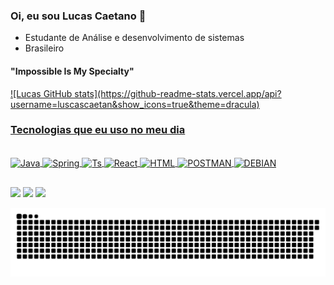 ### Oi, eu sou Lucas Caetano 👋
- Estudante de Análise e desenvolvimento de sistemas
- Brasileiro
#### "Impossible Is My Specialty"
<div>
  <a href="https://github.com/lucascaetan"> 
  ![Lucas GitHub stats](https://github-readme-stats.vercel.app/api?username=luscascaetan&show_icons=true&theme=dracula)
</div> 
  
### Tecnologias que eu uso no meu dia
  
<div style="display: inline_block"><br>
  <img align="center" alt="Java"  src="https://img.shields.io/badge/Java-ED8B00?style=for-the-badge&logo=java&logoColor=white">
  <img align="center" alt="Spring" height="30" width="40" src="https://img.shields.io/badge/Spring-6DB33F?style=for-the-badge&logo=spring&logoColor=white">
  <img align="center" alt="Ts" height="30" width="40" src="https://img.shields.io/badge/TypeScript-007ACC?style=for-the-badge&logo=typescript&logoColor=white">
  <img align="center" alt="React" height="30" width="40" src="https://img.shields.io/badge/React-20232A?style=for-the-badge&logo=react&logoColor=61DAFB">
  <img align="center" alt="HTML" height="30" width="40" src="https://img.shields.io/badge/HTML5-E34F26?style=for-the-badge&logo=html5&logoColor=white">
  <img align="center" alt="POSTMAN" height="30" width="40" src="https://img.shields.io/badge/Postman-FF6C37?style=for-the-badge&logo=Postman&logoColor=white">
  <img align="center" alt="DEBIAN" height="30" width="40" src="https://img.shields.io/badge/Debian-A81D33?style=for-the-badge&logo=debian&logoColor=white">
</div>
  
 ##
  
  <div>
  <a href="https://www.instagram.com/itslucascosta/" target="_blank"><img src="https://img.shields.io/badge/-Instagram-%23E4405F?style=for-the-badge&logo=instagram&logoColor=white" target="_blank"></a>
  <a href = "mailto:lucascostacaetanofla@gmail.com"><img src="https://img.shields.io/badge/-Gmail-%23333?style=for-the-badge&logo=gmail&logoColor=white" target="_blank"></a> 
  <a href="https://www.linkedin.com/in/lucas-costa-caetano-66a7a2158/" target="_blank"><img src="https://img.shields.io/badge/-LinkedIn-%230077B5?style=for-the-badge&logo=linkedin&logoColor=white" target="_blank"></a>
    
   ![Snake animation](https://github.com/gabrieltav/gabrieltav/blob/output/github-contribution-grid-snake.svg)
  
  </div>
